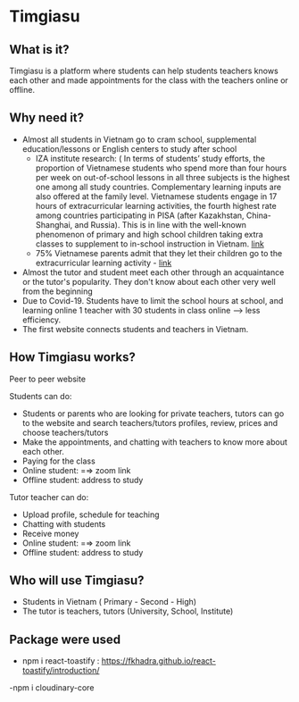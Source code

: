 # Timgiasu

## What is it?

Timgiasu is a platform where students can help students teachers knows each other and made appointments for the class with the teachers online or offline.

## Why need it?

- Almost all students in Vietnam go to cram school, supplemental education/lessons or English centers to study after school
  - IZA institute research: ( In terms of students’ study efforts, the proportion of Vietnamese students
    who spend more than four hours per week on out-of-school lessons in all three subjects
    is the highest one among all study countries. Complementary learning inputs are also
    offered at the family level. Vietnamese students engage in 17 hours of extracurricular
    learning activities, the fourth highest rate among countries participating in PISA (after
    Kazakhstan, China-Shanghai, and Russia). This is in line with the well-known
    phenomenon of primary and high school children taking extra classes to supplement to
    in-school instruction in Vietnam. [link](http://ftp.iza.org/dp13066.pdf)
  - 75% Vietnamese parents admit that they let their children go to the extracurricular learning activity - [link](https://thanhnien.vn/giao-duc/gan-75-phu-huynh-cho-con-hoc-them-453775.html)
- Almost the tutor and student meet each other through an acquaintance or the tutor's popularity. They don't know about each other very well from the beginning
- Due to Covid-19. Students have to limit the school hours at school, and learning online 1 teacher with 30 students in class online —> less efficiency.
- The first website connects students and teachers in Vietnam.

## How Timgiasu works?

Peer to peer website

Students can do:

- Students or parents who are looking for private teachers, tutors can go to the website and search teachers/tutors profiles, review, prices and choose teachers/tutors
- Make the appointments, and chatting with teachers to know more about each other.
- Paying for the class
- Online student: =⇒ zoom link
- Offline student: address to study

Tutor teacher can do:

- Upload profile, schedule for teaching
- Chatting with students
- Receive money
- Online student: =⇒ zoom link
- Offline student: address to study

## Who will use Timgiasu?

- Students in Vietnam ( Primary - Second - High)
- The tutor is teachers, tutors (University, School, Institute)

## Package were used

- npm i react-toastify : https://fkhadra.github.io/react-toastify/introduction/

-npm i cloudinary-core
